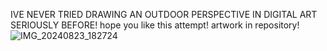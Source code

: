IVE NEVER TRIED DRAWING AN OUTDOOR PERSPECTIVE IN DIGITAL ART SERIOUSLY BEFORE!
hope you like this attempt!
artwork in repository!
![IMG_20240823_182724](https://github.com/user-attachments/assets/e9a40d60-be04-49c9-b42d-a8b43223a3c8)
